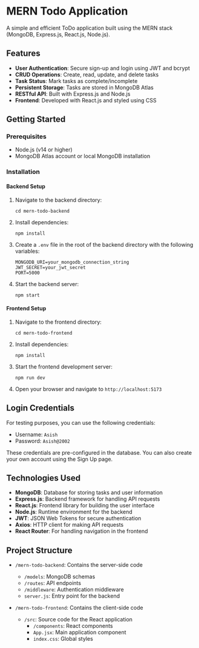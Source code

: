 # MERN Todo Application

A simple and efficient ToDo application built using the MERN stack (MongoDB, Express.js, React.js, Node.js).

## Features

- **User Authentication**: Secure sign-up and login using JWT and bcrypt
- **CRUD Operations**: Create, read, update, and delete tasks
- **Task Status**: Mark tasks as complete/incomplete
- **Persistent Storage**: Tasks are stored in MongoDB Atlas
- **RESTful API**: Built with Express.js and Node.js
- **Frontend**: Developed with React.js and styled using CSS

## Getting Started

### Prerequisites

- Node.js (v14 or higher)
- MongoDB Atlas account or local MongoDB installation

### Installation

#### Backend Setup

1. Navigate to the backend directory:
   ```
   cd mern-todo-backend
   ```

2. Install dependencies:
   ```
   npm install
   ```

3. Create a `.env` file in the root of the backend directory with the following variables:
   ```
   MONGODB_URI=your_mongodb_connection_string
   JWT_SECRET=your_jwt_secret
   PORT=5000
   ```

4. Start the backend server:
   ```
   npm start
   ```

#### Frontend Setup

1. Navigate to the frontend directory:
   ```
   cd mern-todo-frontend
   ```

2. Install dependencies:
   ```
   npm install
   ```

3. Start the frontend development server:
   ```
   npm run dev
   ```

4. Open your browser and navigate to `http://localhost:5173`

## Login Credentials

For testing purposes, you can use the following credentials:

- Username: `Asish`
- Password: `Asish@2002`

These credentials are pre-configured in the database. You can also create your own account using the Sign Up page.

## Technologies Used

- **MongoDB**: Database for storing tasks and user information
- **Express.js**: Backend framework for handling API requests
- **React.js**: Frontend library for building the user interface
- **Node.js**: Runtime environment for the backend
- **JWT**: JSON Web Tokens for secure authentication
- **Axios**: HTTP client for making API requests
- **React Router**: For handling navigation in the frontend

## Project Structure

- `/mern-todo-backend`: Contains the server-side code
  - `/models`: MongoDB schemas
  - `/routes`: API endpoints
  - `/middleware`: Authentication middleware
  - `server.js`: Entry point for the backend

- `/mern-todo-frontend`: Contains the client-side code
  - `/src`: Source code for the React application
    - `/components`: React components
    - `App.jsx`: Main application component
    - `index.css`: Global styles